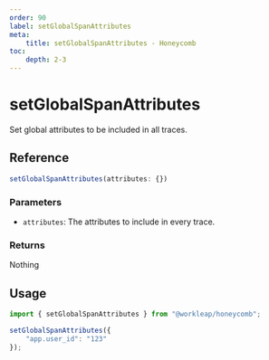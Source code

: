 ```yaml
---
order: 90
label: setGlobalSpanAttributes
meta:
    title: setGlobalSpanAttributes - Honeycomb
toc:
    depth: 2-3
---
```


# setGlobalSpanAttributes

Set global attributes to be included in all traces.

## Reference

```ts
setGlobalSpanAttributes(attributes: {})
```

### Parameters

- `attributes`: The attributes to include in every trace.

### Returns

Nothing

## Usage

```ts !#3-5
import { setGlobalSpanAttributes } from "@workleap/honeycomb";

setGlobalSpanAttributes({
    "app.user_id": "123"
});
```
